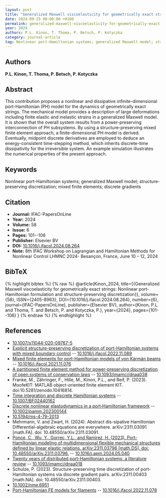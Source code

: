 ```yaml
---
layout: post
title: "Generalized Maxwell viscoelasticity for geometrically exact strings: Nonlinear port-Hamiltonian formulation and structure-preserving discretization"
date: 2024-09-25 00:00:00 +0100
permalink: generalized-maxwell-viscoelasticity-for-geometrically-exact-strings-nonlinear-port-hamiltonian-formulation-and-structure-preserving-discretization
year: 2024
authors: P.L. Kinon, T. Thoma, P. Betsch, P. Kotyczka
category: journal-article
tag: Nonlinear port-Hamiltonian systems; generalized Maxwell model; structure-preserving discretization; mixed finite elements; discrete gradients
---
```

 
## Authors
**P.L. Kinon, T. Thoma, P. Betsch, P. Kotyczka**
 
## Abstract
This contribution proposes a nonlinear and dissipative infinite-dimensional port-Hamiltonian (PH) model for the dynamics of geometrically exact strings. The mechanical model provides a description of large deformations including finite elastic and inelastic strains in a generalized Maxwell model. It is shown that the overall system results from a power-preserving interconnection of PH subsystems. By using a structure-preserving mixed finite element approach, a finite-dimensional PH model is derived. Eventually, midpoint discrete derivatives are employed to deduce an energy-consistent time-stepping method, which inherits discrete-time dissipativity for the irreversible system. An example simulation illustrates the numerical properties of the present approach.
 
## Keywords
Nonlinear port-Hamiltonian systems; generalized Maxwell model; structure-preserving discretization; mixed finite elements; discrete gradients
 
## Citation
- **Journal:** IFAC-PapersOnLine
- **Year:** 2024
- **Volume:** 58
- **Issue:** 6
- **Pages:** 101--106
- **Publisher:** Elsevier BV
- **DOI:** [10.1016/j.ifacol.2024.08.264](https://doi.org/10.1016/j.ifacol.2024.08.264)
- **Note:** 8th IFAC Workshop on Lagrangian and Hamiltonian Methods for Nonlinear Control LHMNC 2024- Besançon, France, June 10 – 12, 2024
 
## BibTeX
{% highlight bibtex %}
{% raw %}
@article{Kinon_2024,
  title={{Generalized Maxwell viscoelasticity for geometrically exact strings: Nonlinear port-Hamiltonian formulation and structure-preserving discretization}},
  volume={58},
  ISSN={2405-8963},
  DOI={10.1016/j.ifacol.2024.08.264},
  number={6},
  journal={IFAC-PapersOnLine},
  publisher={Elsevier BV},
  author={Kinon, P.L. and Thoma, T. and Betsch, P. and Kotyczka, P.},
  year={2024},
  pages={101--106}
}
{% endraw %}
{% endhighlight %}
 
## References
- [10.1007/s11044-020-09767-5](https://doi.org/10.1007/s11044-020-09767-5)
- [Explicit structure-preserving discretization of port-Hamiltonian systems with mixed boundary control](explicit-structure-preserving-discretization-of-port-hamiltonian-systems-with-mixed-boundary-control) -- [10.1016/j.ifacol.2022.11.089](https://doi.org/10.1016/j.ifacol.2022.11.089)
- [Mixed finite elements for port-Hamiltonian models of von Kármán beams](mixed-finite-elements-for-port-hamiltonian-models-of-von-karman-beams) -- [10.1016/j.ifacol.2021.11.076](https://doi.org/10.1016/j.ifacol.2021.11.076)
- [A partitioned finite element method for power-preserving discretization of open systems of conservation laws](a-partitioned-finite-element-method-for-power-preserving-discretization-of-open-systems-of-conservation-laws) -- [10.1093/imamci/dnaa038](https://doi.org/10.1093/imamci/dnaa038)
- Franke, M., Zähringer, F., Hille, M., Kinon, P.L., and Reif, P. (2023). MoofeKIT: MATLAB object-oriented finite element KIT. doi:10.5281/zenodo.10416814.
- [Time integration and discrete Hamiltonian systems](time-integration-and-discrete-hamiltonian-systems) -- [10.1007/BF02440162](https://doi.org/10.1007/BF02440162)
- [Discrete nonlinear elastodynamics in a port‐Hamiltonian framework](discrete-nonlinear-elastodynamics-in-a-port-hamiltonian-framework) -- [10.1002/pamm.202300144](https://doi.org/10.1002/pamm.202300144)
- [10.5194/ms-4-79-2013](https://doi.org/10.5194/ms-4-79-2013)
- Mehrmann, V. and Zwart, H. (2024). Abstract dis-sipative Hamiltonian Differential-algebraic equations are everywhere. arXiv:2311.03091 [math.FA]. doi: 10.48550/arXiv.2311.03091.
- [Ponce, C., Wu, Y., Gorrec, Y.L., and Ramirez, H. (2023). Port-Hamiltonian modeling of multidimensional flexible mechanical structures defined by linear elastic relations. arXiv:2311.03796 [math.DS]. doi: 10.48550/arXiv.2311.03796.](a-systematic-methodology-for-port-hamiltonian-modeling-of-multidimensional-flexible-linear-mechanical-systems) -- [10.1016/j.apm.2024.05.040](https://doi.org/10.1016/j.apm.2024.05.040)
- [Twenty years of distributed port-Hamiltonian systems: a literature review](twenty-years-of-distributed-port-hamiltonian-systems-a-literature-review) -- [10.1093/imamci/dnaa018](https://doi.org/10.1093/imamci/dnaa018)
- Schulze, P. (2023). Structure-preserving time discretization of port-Hamiltonian systems via discrete gradient pairs. arXiv:2311.00403 [math.NA]. doi: 10.48550/arXiv.2311.00403.
- [10.1002/nme.6951](https://doi.org/10.1002/nme.6951)
- [Port-Hamiltonian FE models for filaments](port-hamiltonian-fe-models-for-filaments) -- [10.1016/j.ifacol.2022.11.078](https://doi.org/10.1016/j.ifacol.2022.11.078)

